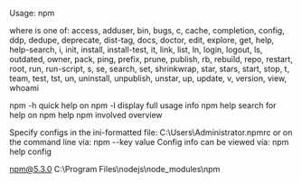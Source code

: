 
Usage: npm <command>

where <command> is one of:
    access, adduser, bin, bugs, c, cache, completion, config,
    ddp, dedupe, deprecate, dist-tag, docs, doctor, edit,
    explore, get, help, help-search, i, init, install,
    install-test, it, link, list, ln, login, logout, ls,
    outdated, owner, pack, ping, prefix, prune, publish, rb,
    rebuild, repo, restart, root, run, run-script, s, se,
    search, set, shrinkwrap, star, stars, start, stop, t, team,
    test, tst, un, uninstall, unpublish, unstar, up, update, v,
    version, view, whoami

npm <command> -h     quick help on <command>
npm -l           display full usage info
npm help <term>  search for help on <term>
npm help npm     involved overview

Specify configs in the ini-formatted file:
    C:\Users\Administrator\.npmrc
or on the command line via: npm <command> --key value
Config info can be viewed via: npm help config

npm@5.3.0 C:\Program Files\nodejs\node_modules\npm
